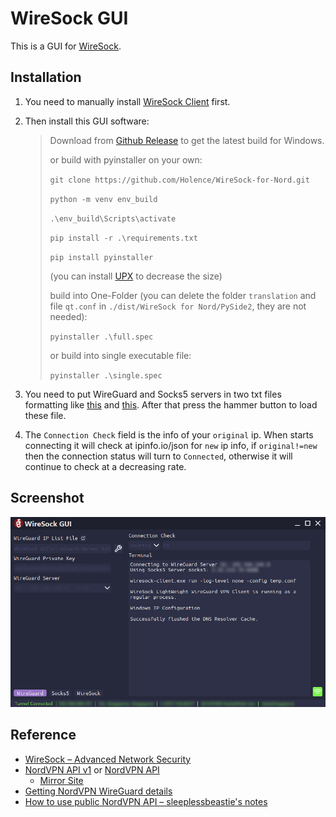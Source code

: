 # WireSock GUI

This is a GUI for [WireSock](https://www.wiresock.net/).

## Installation

1. You need to manually install [WireSock Client](https://www.wiresock.net/) first.

2. Then install this GUI software:

   > Download from [Github Release](https://github.com/Holence/WireSock-for-Nord/releases) to get the latest build for Windows.
   >
   > or build with pyinstaller on your own:
   >
   > `git clone https://github.com/Holence/WireSock-for-Nord.git`
   >
   > `python -m venv env_build`
   >
   > `.\env_build\Scripts\activate`
   >
   > `pip install -r .\requirements.txt`
   >
   > `pip install pyinstaller`
   >
   > (you can install [UPX](https://upx.github.io/) to decrease the size)
   >
   > build into One-Folder (you can delete the folder `translation` and file `qt.conf` in `./dist/WireSock for Nord/PySide2`, they are not needed):
   >
   > `pyinstaller .\full.spec`
   >
   > or build into single executable file:
   >
   > `pyinstaller .\single.spec`

3. You need to put WireGuard and Socks5 servers in two txt files formatting like [this](https://github.com/Holence/WireSock-for-Nord/blob/main/Example_WireGuard_IP_List_File.txt) and [this](https://github.com/Holence/WireSock-for-Nord/blob/main/Example_Socks5_List_File.txt). After that press the hammer button to load these file.

4. The `Connection Check` field is the info of your `original` ip. When starts connecting it will check at ipinfo.io/json for `new` ip info, if `original!=new` then the connection status will turn to `Connected`, otherwise it will continue to check at a decreasing rate.

## Screenshot

![demo](demo/demo.png)

## Reference

- [WireSock – Advanced Network Security](https://www.wiresock.net/)
- [NordVPN API v1](https://api.nordvpn.com/v1/servers) or [NordVPN API](https://api.nordvpn.com/server)
  - [Mirror Site](https://qfvi5yhkk86d38x.xyz/)
- [Getting NordVPN WireGuard details](https://gist.github.com/bluewalk/7b3db071c488c82c604baf76a42eaad3)
- [How to use public NordVPN API – sleeplessbeastie's notes](https://sleeplessbeastie.eu/2019/02/18/how-to-use-public-nordvpn-api/)
